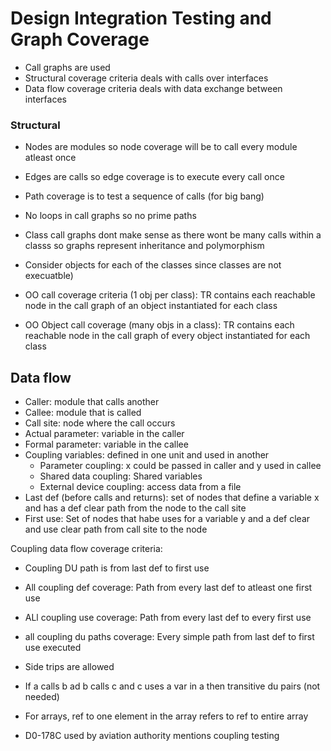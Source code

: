 # Design Integration Testing and Graph Coverage  
* Call graphs are used  
* Structural coverage criteria deals with calls over interfaces  
* Data flow coverage criteria deals with data exchange between interfaces  
  
### Structural  
* Nodes are modules so node coverage will be to call every module atleast once  
* Edges are calls so edge coverage is to execute every call once  
* Path coverage is to test a sequence of calls (for big bang)  
* No loops in call graphs so no prime paths  
   
* Class call graphs dont make sense as there wont be many calls within a classs so graphs represent inheritance and polymorphism  
* Consider objects for each of the classes since classes are not execuatble)  
* OO call coverage criteria (1 obj per class): TR contains each reachable node in the call graph of an object instantiated for each class  
* OO Object call coverage (many objs in a class): TR contains each reachable node in the call graph of every object instantiated for each class  
  
## Data flow  
* Caller: module that calls another  
* Callee: module that is called  
* Call site: node where the call occurs  
* Actual parameter: variable in the caller  
* Formal parameter: variable in the callee  
* Coupling variables: defined in one unit and used in another  
  * Parameter coupling: x could be passed in caller and y used in callee  
  * Shared data coupling: Shared variables  
  * External device coupling: access data from a file  
* Last def (before calls and returns): set of nodes that define a variable x and has a def clear path from the node to the call site  
* First use: Set of nodes that habe uses for a variable y and a def clear and use clear path from call site to the node  
  
Coupling data flow coverage criteria:  
* Coupling DU path is from last def to first use  
* All coupling def coverage: Path from every last def to atleast one first use  
* ALl coupling use coverage: Path from every last def to every first use  
* all coupling du paths coverage: Every simple path from last def to first use executed  
* Side trips are allowed  
* If a calls b ad b calls c and c uses a var in a then transitive du pairs (not needed)  
* For arrays, ref to one element in the array refers to ref to entire array  
  
* D0-178C used by aviation authority mentions coupling testing  


    
    
  
  
  
  
